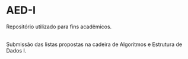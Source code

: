 # AED-I
<p>Repositório utilizado para fins acadêmicos.</p><br>
Submissão das listas propostas na cadeira de Algoritmos e Estrutura de Dados I.
